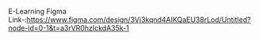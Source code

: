 E-Learning Figma Link-:https://www.figma.com/design/3Vj3kqnd4AIKQaEU38rLod/Untitled?node-id=0-1&t=a3rVR0hzIckdA35k-1
